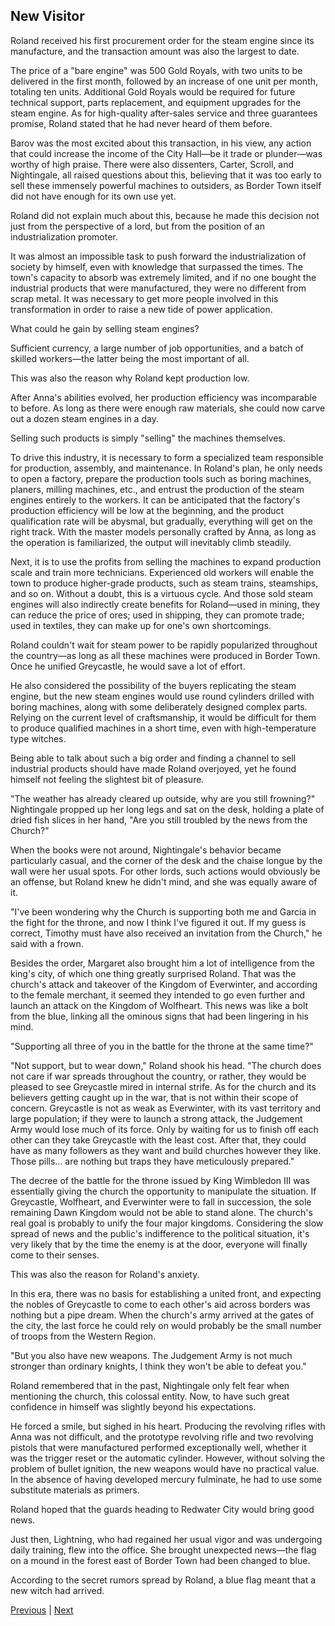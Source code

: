 ## New Visitor
Roland received his first procurement order for the steam engine since its manufacture, and the transaction amount was also the largest to date.

The price of a "bare engine" was 500 Gold Royals, with two units to be delivered in the first month, followed by an increase of one unit per month, totaling ten units. Additional Gold Royals would be required for future technical support, parts replacement, and equipment upgrades for the steam engine. As for high-quality after-sales service and three guarantees promise, Roland stated that he had never heard of them before.

Barov was the most excited about this transaction, in his view, any action that could increase the income of the City Hall—be it trade or plunder—was worthy of high praise. There were also dissenters, Carter, Scroll, and Nightingale, all raised questions about this, believing that it was too early to sell these immensely powerful machines to outsiders, as Border Town itself did not have enough for its own use yet.

Roland did not explain much about this, because he made this decision not just from the perspective of a lord, but from the position of an industrialization promoter.

It was almost an impossible task to push forward the industrialization of society by himself, even with knowledge that surpassed the times. The town's capacity to absorb was extremely limited, and if no one bought the industrial products that were manufactured, they were no different from scrap metal. It was necessary to get more people involved in this transformation in order to raise a new tide of power application.

What could he gain by selling steam engines?

Sufficient currency, a large number of job opportunities, and a batch of skilled workers—the latter being the most important of all.

This was also the reason why Roland kept production low.

After Anna's abilities evolved, her production efficiency was incomparable to before. As long as there were enough raw materials, she could now carve out a dozen steam engines in a day.



Selling such products is simply "selling" the machines themselves.

To drive this industry, it is necessary to form a specialized team responsible for production, assembly, and maintenance. In Roland's plan, he only needs to open a factory, prepare the production tools such as boring machines, planers, milling machines, etc., and entrust the production of the steam engines entirely to the workers. It can be anticipated that the factory's production efficiency will be low at the beginning, and the product qualification rate will be abysmal, but gradually, everything will get on the right track. With the master models personally crafted by Anna, as long as the operation is familiarized, the output will inevitably climb steadily.

Next, it is to use the profits from selling the machines to expand production scale and train more technicians. Experienced old workers will enable the town to produce higher-grade products, such as steam trains, steamships, and so on. Without a doubt, this is a virtuous cycle. And those sold steam engines will also indirectly create benefits for Roland—used in mining, they can reduce the price of ores; used in shipping, they can promote trade; used in textiles, they can make up for one's own shortcomings.

Roland couldn't wait for steam power to be rapidly popularized throughout the country—as long as all these machines were produced in Border Town. Once he unified Greycastle, he would save a lot of effort.

He also considered the possibility of the buyers replicating the steam engine, but the new steam engines would use round cylinders drilled with boring machines, along with some deliberately designed complex parts. Relying on the current level of craftsmanship, it would be difficult for them to produce qualified machines in a short time, even with high-temperature type witches.

Being able to talk about such a big order and finding a channel to sell industrial products should have made Roland overjoyed, yet he found himself not feeling the slightest bit of pleasure.

"The weather has already cleared up outside, why are you still frowning?" Nightingale propped up her long legs and sat on the desk, holding a plate of dried fish slices in her hand, "Are you still troubled by the news from the Church?"

When the books were not around, Nightingale's behavior became particularly casual, and the corner of the desk and the chaise longue by the wall were her usual spots. For other lords, such actions would obviously be an offense, but Roland knew he didn't mind, and she was equally aware of it.

"I've been wondering why the Church is supporting both me and Garcia in the fight for the throne, and now I think I've figured it out. If my guess is correct, Timothy must have also received an invitation from the Church," he said with a frown.



Besides the order, Margaret also brought him a lot of intelligence from the king's city, of which one thing greatly surprised Roland. That was the church's attack and takeover of the Kingdom of Everwinter, and according to the female merchant, it seemed they intended to go even further and launch an attack on the Kingdom of Wolfheart. This news was like a bolt from the blue, linking all the ominous signs that had been lingering in his mind.



"Supporting all three of you in the battle for the throne at the same time?"



"Not support, but to wear down," Roland shook his head. "The church does not care if war spreads throughout the country, or rather, they would be pleased to see Greycastle mired in internal strife. As for the church and its believers getting caught up in the war, that is not within their scope of concern. Greycastle is not as weak as Everwinter, with its vast territory and large population; if they were to launch a strong attack, the Judgement Army would lose much of its force. Only by waiting for us to finish off each other can they take Greycastle with the least cost. After that, they could have as many followers as they want and build churches however they like. Those pills... are nothing but traps they have meticulously prepared."



The decree of the battle for the throne issued by King Wimbledon III was essentially giving the church the opportunity to manipulate the situation. If Greycastle, Wolfheart, and Everwinter were to fall in succession, the sole remaining Dawn Kingdom would not be able to stand alone. The church's real goal is probably to unify the four major kingdoms. Considering the slow spread of news and the public's indifference to the political situation, it's very likely that by the time the enemy is at the door, everyone will finally come to their senses.



This was also the reason for Roland's anxiety.



In this era, there was no basis for establishing a united front, and expecting the nobles of Greycastle to come to each other's aid across borders was nothing but a pipe dream. When the church's army arrived at the gates of the city, the last force he could rely on would probably be the small number of troops from the Western Region.



"But you also have new weapons. The Judgement Army is not much stronger than ordinary knights, I think they won't be able to defeat you."



Roland remembered that in the past, Nightingale only felt fear when mentioning the church, this colossal entity. Now, to have such great confidence in himself was slightly beyond his expectations.



He forced a smile, but sighed in his heart. Producing the revolving rifles with Anna was not difficult, and the prototype revolving rifle and two revolving pistols that were manufactured performed exceptionally well, whether it was the trigger reset or the automatic cylinder. However, without solving the problem of bullet ignition, the new weapons would have no practical value. In the absence of having developed mercury fulminate, he had to use some substitute materials as primers.



Roland hoped that the guards heading to Redwater City would bring good news.



Just then, Lightning, who had regained her usual vigor and was undergoing daily training, flew into the office. She brought unexpected news—the flag on a mound in the forest east of Border Town had been changed to blue.



According to the secret rumors spread by Roland, a blue flag meant that a new witch had arrived.





[Previous](CH0154.md) | [Next](CH0156.md)
